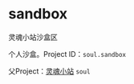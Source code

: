 # sandbox
灵魂小站沙盒区

个人沙盒。Project ID：`soul.sandbox`

父Project：[灵魂小站](https://github.com/DGCK81LNN/dgck81lnn.github.io) `soul`
